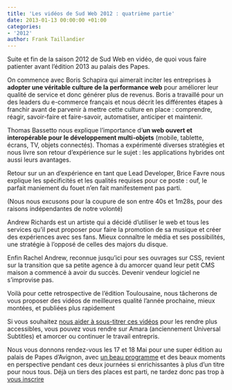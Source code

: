 ```yaml
---
title: 'Les vidéos de Sud Web 2012 : quatrième partie'
date: 2013-01-13 00:00:00 +01:00
categories:
- '2012'
author: Frank Taillandier
---
```


Suite et fin de la saison 2012 de Sud Web en vidéo, de quoi vous faire patienter avant l&rsquo;édition 2013 au palais des Papes.

On commence avec Boris Schapira qui aimerait inciter les entreprises à **adopter une véritable culture de la performance web** pour améliorer leur qualité de service et donc générer plus de revenus. Boris a travaillé pour un des leaders du e-commerce français et nous décrit les différentes étapes à franchir avant de parvenir à mettre cette culture en place : comprendre, réagir, savoir-faire et faire-savoir, automatiser, anticiper et maintenir.

Thomas Bassetto nous explique l&rsquo;importance d&rsquo;**un web ouvert et interopérable pour le développement multi-objets** (mobile, tablette, écrans, TV, objets connectés). Thomas a expérimenté diverses stratégies et nous livre son retour d&rsquo;expérience sur le sujet : les applications hybrides ont aussi leurs avantages.

Retour sur un an d&rsquo;expérience en tant que Lead Developer, Brice Favre nous explique les spécificités et les qualités requises pour ce poste : ouf, le parfait maniement du fouet n&rsquo;en fait manifestement pas parti.

(Nous nous excusons pour la coupure de son entre 40s et 1m28s, pour des raisons indépendantes de notre volonté)

Andrew Richards est un artiste qui a décidé d&rsquo;utiliser le web et tous les services qu&rsquo;il peut proposer pour faire la promotion de sa musique et créer des expériences avec ses fans. Mieux connaître le média et ses possibilités, une stratégie à l&rsquo;opposé de celles des majors du disque.

Enfin Rachel Andrew, reconnue jusqu&rsquo;ici pour ses ouvrages sur CSS, revient sur la transition que sa petite agence à du amorcer quand leur petit CMS maison a commencé à avoir du succès. Devenir vendeur logiciel ne s&rsquo;improvise pas.

Voilà pour cette retrospective de l&rsquo;édition Toulousaine, nous tâcherons de vous proposer des vidéos de meilleures qualité l&rsquo;année prochaine, mieux montées, et publiées plus rapidement

Si vous souhaitez [nous aider à sous-titrer ces vidéos][2] pour les rendre plus accessibles, vous pouvez vous rendre sur Amara (anciennement Universal Subtitles) et amorcer ou continuer le travail entrepris.

Nous vous donnons rendez-vous les 17 et 18 Mai pour une super édition au palais de Papes d&rsquo;Avignon, avec [un beau programme][3] et des beaux moments en perspective pendant ces deux journées si enrichissantes à plus d&rsquo;un titre pour nous tous. Déjà un tiers des places est parti, ne tardez donc pas trop à [vous inscrire][4]


 [2]: http://www.amara.org/fr/search/#/?q=Sud%20Web&video_lang=fr&langs=fr
 [3]: http://sudweb.fr/2013/#programme
 [4]: http://sudweb.fr/2013/#inscription
